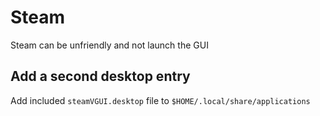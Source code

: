 # Steam

Steam can be unfriendly and not launch the GUI

## Add a second desktop entry

Add included `steamVGUI.desktop` file to `$HOME/.local/share/applications`
